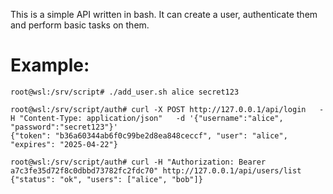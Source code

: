 This is a simple API written in bash.
It can create a user, authenticate them and perform basic tasks on them.

# Example:

`root@wsl:/srv/script# ./add_user.sh alice secret123`

```
root@wsl:/srv/script/auth# curl -X POST http://127.0.0.1/api/login   -H "Content-Type: application/json"   -d '{"username":"alice", "password":"secret123"}'
{"token": "b36a60344ab6f0c99be2d8ea848ceccf", "user": "alice", "expires": "2025-04-22"}
```

```
root@wsl:/srv/script/auth# curl -H "Authorization: Bearer a7c3fe35d72f8c0dbbd73782fc2fdc70" http://127.0.0.1/api/users/list
{"status": "ok", "users": ["alice", "bob"]}
```
